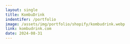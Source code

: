 ```yaml
---
layout: single
title: KombuDrink
indentifer: /portfolio
image: /assets/img/portfolio/shopify/kombudrink.webp
link: kombudrink.com
date: 2024-08-31
---
```

